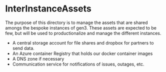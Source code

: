 # InterInstanceAssets

The purpose of this directory is to manage the assets that are shared amongs the bespoke instances of gen3.  These assets are expected to be few, but will be used to productionalize and manage the different instances.

- A central storage account for file shares and dropbox for partners to send data.
- An Azure container Registry that holds our docker container images
- A DNS zone if necessary
- Communication service for notifications of issues, outages, etc.
